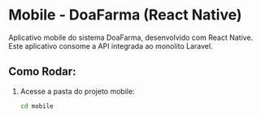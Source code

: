 # Mobile - DoaFarma (React Native)

Aplicativo mobile do sistema DoaFarma, desenvolvido com React Native. Este aplicativo consome a API integrada ao monolito Laravel.

## **Como Rodar**:

1. Acesse a pasta do projeto mobile:
   ```bash
   cd mobile
   ```
